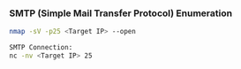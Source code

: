 ### SMTP (Simple Mail Transfer Protocol) Enumeration

```bash
nmap -sV -p25 <Target IP> --open
```

```bash
SMTP Connection:
nc -nv <Target IP> 25
```
